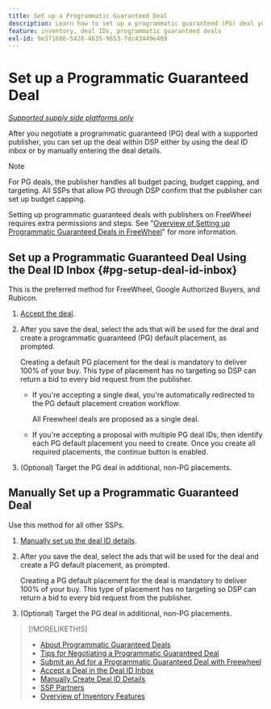 ```yaml
---
title: Set up a Programmatic Guaranteed Deal
description: Learn how to set up a programmatic guaranteed (PG) deal you've negotiated with a publisher.
feature: inventory, deal IDs, programmatic guaranteed deals
exl-id: 9e371606-5428-4635-9653-7dc43449e489
---
```

# Set up a Programmatic Guaranteed Deal

*[Supported supply side platforms only](programmatic-guaranteed-about.md)*

After you negotiate a programmatic guaranteed (PG) deal with a supported publisher, you can set up the deal within DSP either by using the deal ID inbox or by manually entering the deal details.

>[!NOTE]
>
> For PG deals, the publisher handles all budget pacing, budget capping, and targeting. All SSPs that allow PG through DSP confirm that the publisher can set up budget capping.
>
> Setting up programmatic guaranteed deals with publishers on FreeWheel requires extra permissions and steps. See "[Overview of Setting up Programmatic Guaranteed Deals in FreeWheel](freewheel-overview.md)" for more information.

## Set up a Programmatic Guaranteed Deal Using the Deal ID Inbox {#pg-setup-deal-id-inbox}

This is the preferred method for FreeWheel, Google Authorized Buyers, and Rubicon.

1. [Accept the deal](deal-id-inbox-accept.md).

1. After you save the deal, select the ads that will be used for the deal and create a programmatic guaranteed (PG) default placement, as prompted.

   Creating a default PG placement for the deal is mandatory to deliver 100% of your buy. This type of placement has no targeting so DSP can return a bid to every bid request from the publisher.
   
   * If you're accepting a single deal, you're automatically redirected to the PG default placement creation workflow.

     All Freewheel deals are proposed as a single deal.
   
   * If you're accepting a proposal with multiple PG deal IDs, then identify each PG default placement you need to create. Once you create all required placements, the continue button is enabled.

1. (Optional) Target the PG deal in additional, non-PG placements.

## Manually Set up a Programmatic Guaranteed Deal

Use this method for all other SSPs.

1. [Manually set up the deal ID details](deal-id-create.md).

1. After you save the deal, select the ads that will be used for the deal and create a PG default placement, as prompted.

   Creating a PG default placement for the deal is mandatory to deliver 100% of your buy. This type of placement has no targeting so DSP can return a bid to every bid request from the publisher.

1. (Optional) Target the PG deal in additional, non-PG placements.

>[!MORELIKETHIS]
>
>* [About Programmatic Guaranteed Deals](programmatic-guaranteed-about.md)
>* [Tips for Negotiating a Programmatic Guaranteed Deal](/help/dsp/inventory/programmatic-guaranteed-tips.md)
>* [Submit an Ad for a Programmatic Guaranteed Deal with Freewheel](freewheel-submit.md)
>* [Accept a Deal in the Deal ID Inbox](deal-id-inbox-accept.md)
>* [Manually Create Deal ID Details](deal-id-create.md)
>* [SSP Partners](ssp-partners.md)
>* [Overview of Inventory Features](inventory-overview.md)
